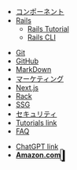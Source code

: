<!-- - [ホーム](/) -->
- [コンポーネント](/components/index.md)
- [Rails](/rails/index.md)
  - [Rails Tutorial](/rails/rails-tutorial.md)
  - [Rails CLI](/rails/rails-cli.md)

<!-- - ガイド
  - [基本編](guide.md)
  - [応用編](advanced.md) -->
- [Git](/git/index.md)
- [GitHub](/github/index.md)
- [MarkDown](/markdown.md)
- [マーケティング](/marketing/index.md)
- [Next.js](https://next-learn-ja.vercel.app/)
- [Rack](/rack/index.md)
- [SSG](/ssg/index.md)
- [セキュリティ](/security/index.md)
- [Tutorials link](https://www.learnenough.com/courses)
- [FAQ](faq.md)

<!-- _sidebar.md -->

- <a href="https://chatgpt.com/"><i class="fa-solid fa-openai"></i>ChatGPT link</a>
- <a href="https://amzn.to/43SoHED"><strong>Amazon.com </strong><i class="fa-solid fa-cart-shopping" style="
    box-shadow: 3px 2px 1px;
    border: solid 1px;
    padding: 2px;"></i> </a>
